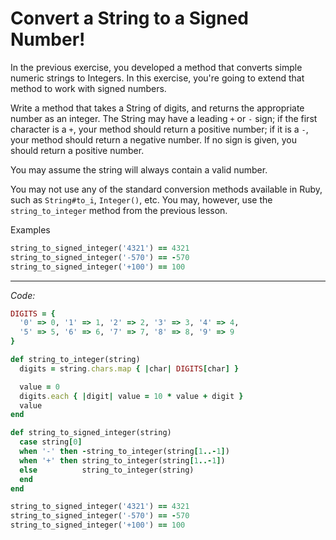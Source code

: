 # Convert a String to a Signed Number!

In the previous exercise, you developed a method that converts simple numeric strings to Integers. In this exercise, you're going to extend that method to work with signed numbers.

Write a method that takes a String of digits, and returns the appropriate number as an integer. The String may have a leading `+` or `-` sign; if the first character is a `+`, your method should return a positive number; if it is a `-`, your method should return a negative number. If no sign is given, you should return a positive number.

You may assume the string will always contain a valid number.

You may not use any of the standard conversion methods available in Ruby, such as `String#to_i`, `Integer()`, etc. You may, however, use the `string_to_integer` method from the previous lesson.

Examples

```ruby
string_to_signed_integer('4321') == 4321
string_to_signed_integer('-570') == -570
string_to_signed_integer('+100') == 100
```

---

*Code:*

```ruby
DIGITS = {
  '0' => 0, '1' => 1, '2' => 2, '3' => 3, '4' => 4,
  '5' => 5, '6' => 6, '7' => 7, '8' => 8, '9' => 9
}

def string_to_integer(string)
  digits = string.chars.map { |char| DIGITS[char] }

  value = 0
  digits.each { |digit| value = 10 * value + digit }
  value
end

def string_to_signed_integer(string)
  case string[0]
  when '-' then -string_to_integer(string[1..-1])
  when '+' then string_to_integer(string[1..-1])
  else          string_to_integer(string)
  end
end

string_to_signed_integer('4321') == 4321
string_to_signed_integer('-570') == -570
string_to_signed_integer('+100') == 100
```

